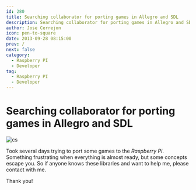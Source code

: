 ```yaml
---
id: 280
title: Searching collaborator for porting games in Allegro and SDL
description: Searching collaborator for porting games in Allegro and SDL
author: Jose Cerrejon
icon: pen-to-square
date: 2013-09-28 08:15:00
prev: /
next: false
category:
  - Raspberry PI
  - Developer
tag:
  - Raspberry PI
  - Developer
---
```


# Searching collaborator for porting games in Allegro and SDL

![cs](/images/2013/09/cs.jpg)

Took several days trying to port some games to the *Raspberry Pi*. Something frustrating when everything is almost ready, but some concepts escape you. So if anyone knows these libraries and want to help me, please contact with me.

Thank you!